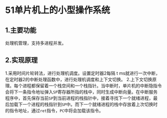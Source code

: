 # 51单片机上的小型操作系统

## 1.主要功能
处理机管理，支持多进程并发。

## 2.实现原理
1.采用时间片轮转法，进行处理机调度。设置定时器2每隔 t ms就进行一次中断，在定时器2的中断处理函数中，进行处理机调度和上下文切换。
2.上下文切换原理。每个进程都保留着一个栈空间和一个栈指针。当中断时，单片机的中断隐指令会将下一条指令地址弹入`SP`寄存器所指的栈中，同时生成中断向量。在中断服务程序中，首先保存当前`SP`到当前进程的栈指针中，接着寻找下一个就绪进程，最后加载下一个进程的栈指针到`SP`中。而下一个就绪进程的栈中存放着上次切换时的指令地址，通过`ret`指令，`PC`中将会加载该指令。